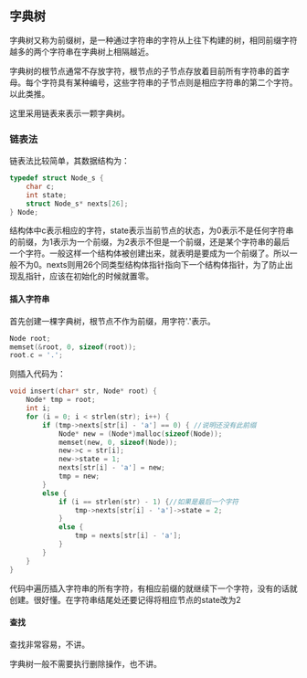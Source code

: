 ## **字典树**

字典树又称为前缀树，是一种通过字符串的字符从上往下构建的树，相同前缀字符越多的两个字符串在字典树上相隔越近。

字典树的根节点通常不存放字符，根节点的子节点存放着目前所有字符串的首字母。每个字符具有某种编号，这些字符串的子节点则是相应字符串的第二个字符。以此类推。

这里采用链表来表示一颗字典树。

### **链表法**

链表法比较简单，其数据结构为：

```c
typedef struct Node_s {
    char c;
    int state;
    struct Node_s* nexts[26];
} Node;
```

结构体中c表示相应的字符，state表示当前节点的状态，为0表示不是任何字符串的前缀，为1表示为一个前缀，为2表示不但是一个前缀，还是某个字符串的最后一个字符。一般这样一个结构体被创建出来，就表明是要成为一个前缀了。所以一般不为0。nexts则用26个同类型结构体指针指向下一个结构体指针，为了防止出现乱指针，应该在初始化的时候就置零。

#### **插入字符串**

首先创建一棵字典树，根节点不作为前缀，用字符'.'表示。

```c
Node root;
memset(&root, 0, sizeof(root));
root.c = '.';
```

则插入代码为：

```c
void insert(char* str, Node* root) {
	Node* tmp = root;
    int i;
    for (i = 0; i < strlen(str); i++) {
        if (tmp->nexts[str[i] - 'a'] == 0) { //说明还没有此前缀
            Node* new = (Node*)malloc(sizeof(Node));
            memset(new, 0, sizeof(Node));
            new->c = str[i];
            new->state = 1;
            nexts[str[i] - 'a'] = new;
            tmp = new;
        }
        else {
            if (i == strlen(str) - 1) {//如果是最后一个字符
            	tmp->nexts[str[i] - 'a']->state = 2;
            }
            else {
                tmp = nexts[str[i] - 'a'];
            }
        }
    }
}
```

代码中遍历插入字符串的所有字符，有相应前缀的就继续下一个字符，没有的话就创建。很好懂。在字符串结尾处还要记得将相应节点的state改为2

#### **查找**

查找非常容易，不讲。

字典树一般不需要执行删除操作，也不讲。
